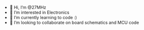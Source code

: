 - 👋 Hi, I’m @27MHz
- 👀 I’m interested in Electronics
- 🌱 I’m currently learning to code :)
- 💞️ I’m looking to collaborate on board schematics and MCU code

<!---
27MHz/27MHz is a ✨ special ✨ repository because its `README.md` (this file) appears on your GitHub profile.
You can click the Preview link to take a look at your changes.
--->
